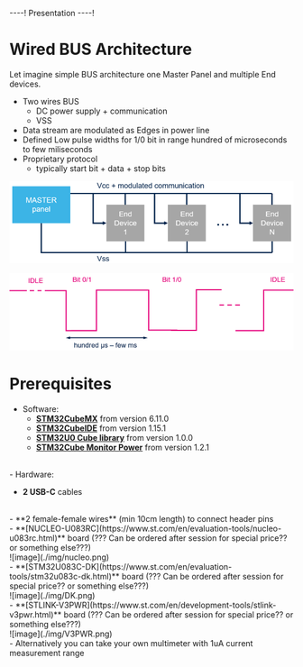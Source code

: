 ----!
Presentation
----!

# Wired BUS Architecture
Let imagine simple BUS architecture one Master Panel and multiple End devices.

- Two wires BUS 
    - DC power supply + communication
    - VSS
- Data stream are modulated as Edges in power line
- Defined Low pulse widths for 1/0 bit in range hundred of microseconds to few miliseconds
- Proprietary protocol
    - typically start bit + data + stop bits

![image](./img/MasterBusEnd.png)

![image](./img/stream.png)

# Prerequisites
- Software:
  - **[STM32CubeMX](https://www.st.com/en/development-tools/stm32cubemx.html)** from version 6.11.0
  - **[STM32CubeIDE](https://www.st.com/en/development-tools/stm32cubeide.html)** from version 1.15.1
  - **[STM32U0 Cube library](https://www.st.com/en/embedded-software/stm32cubeu0.html)** from version 1.0.0
  - **[STM32Cube Monitor Power](https://www.st.com/en/development-tools/stm32cubemonpwr.html)** from version 1.2.1
<br>
- Hardware:

  - **2 USB-C** cables 
  <br>
  - **2 female-female wires** (min 10cm length) to connect header pins 
  <br>
  - **[NUCLEO-U083RC](https://www.st.com/en/evaluation-tools/nucleo-u083rc.html)** board (??? Can be ordered after session for special price?? or something else???)
  <br>
  ![image](./img/nucleo.png)
  <br>
  - **[STM32U083C-DK](https://www.st.com/en/evaluation-tools/stm32u083c-dk.html)** board (??? Can be ordered after session for special price?? or something else???)
  <br>
  ![image](./img/DK.png)
  <br>
  - **[STLINK-V3PWR](https://www.st.com/en/development-tools/stlink-v3pwr.html)** board (??? Can be ordered after session for special price?? or something else???)
  <br>
  ![image](./img/V3PWR.png)
  <br>
  - Alternatively you can take your own multimeter with 1uA current measurement range
  <br>

